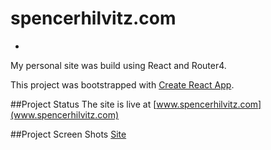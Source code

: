 # spencerhilvitz.com
-
My personal site was build using React and Router4.

This project was bootstrapped with [Create React App](https://github.com/facebookincubator/create-react-app).

##Project Status
The site is live at [www.spencerhilvitz.com](www.spencerhilvitz.com)

##Project Screen Shots
[Site](./home-img.png)

